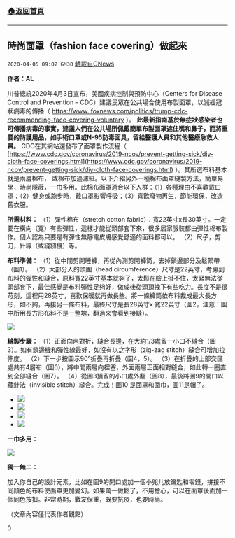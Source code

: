 ###  [:house:返回首頁](https://github.com/ourhimalayas/txt)
---

## 時尚面罩（fashion face covering）做起來
`2020-04-05 09:02 GM30` [轉載自GNews](https://gnews.org/zh-hant/162840/)

**作者：AL**

川普總統2020年4月3日宣布，美國疾病控制與預防中心（Centers for Disease Control and Prevention – CDC）建議民眾在公共場合使用布製面罩，以減緩冠狀病毒的傳播（ [https://www. foxnews.com/politics/trump-cdc-recommending-face-covering-voluntary](https://www.foxnews.com/politics/trump-cdc-recommending-face-covering-voluntary) ）。 **此最新指南基於無症狀感染者也可傳播病毒的事實，建議人們在公共場所佩戴簡單布製面罩遮住嘴和鼻子，而將重要的防護用品，如手術口罩或N-95防毒面具，留給醫護人員和其他醫療急救人員。** CDC在其網站還發布了面罩製作流程（ [https://www.cdc.gov/coronavirus/2019-ncov/prevent-getting-sick/diy-cloth-face-coverings.html](https://www.cdc.gov/coronavirus/2019-ncov/prevent-getting-sick/diy-cloth-face-coverings.html) ）。其所選布料基本就是兩層棉布， 或棉布加過濾紙。以下介紹另外一種棉布面罩縫製方法，簡單易學，時尚隱蔽，一巾多用。此棉布面罩適合以下人群：（1）各種理由不喜歡戴口罩；（2）健身或跑步時，戴口罩影響呼吸；（3）喜歡廢物再生，節能環保，改造舊衣服。

**所需材料：** （1）彈性棉布（stretch cotton fabric）：寬22英寸x長30英寸。一定要在橫向（寬）有些彈性，這樣才能從頭部套下來，很多居家服裝都由彈性棉布製作。個人認為只要是有彈性無靜電皮膚感覺舒適的面料都可以。 （2）尺子，剪刀，針線（或縫紉機）等。

**布料準備：** （1）從中間剪開睡褲，再從內測剪開褲筒，去掉鎖邊部分及鬆緊帶（圖1）。 （2）大部分人的頭圍（head circumference）尺寸是22英寸，考慮到布料的彈性和縫合，原料寬22英寸基本就夠了，太鬆在臉上掛不住，太緊無法從頭部套下，最佳感覺是布料彈性足夠好，做成後從頭頂拽下有些吃力。長度不是很苛刻，這裡用28英寸，喜歡保暖就再做長些。將一條褲筒依布料裁成最大長方形，如不夠，再接另一條布料，最終尺寸是長28英寸x 寬22英寸（圖2，注意：圖中所用長方形布料不是一整塊，翻過來會看到接縫）。

![](https://s3-ap-northeast-1.amazonaws.com/news.guo.offload.media/wp-content/uploads/2020/04/05085010/1-19-scaled.png)

**縫製步驟：** （1）正面向內對折，縫合長邊，在大約1/3處留一小口不縫合（圖3）。如有鎖邊機和彈性線最好，如沒有以之字形（zig-zag stitch）縫合可增加拉伸度。 （2）下一步按圖示90°折疊再折疊（圖4，5）。 （3）在折疊的上部交匯處共有4層布（圖6），將中間兩層向裡塞，外面兩層正面相對縫合，如此轉一圈直到全部縫合（圖7）。 （4）從圖3預留的小口處外翻（圖8），最後將圖9的開口以藏針法（invisible stitch）縫合。完成！圖10 是面罩和圍巾，圖11是帽子。

- ![](https://s3-ap-northeast-1.amazonaws.com/news.guo.offload.media/wp-content/uploads/2020/04/05085116/2-6-scaled.png)
- ![](https://s3-ap-northeast-1.amazonaws.com/news.guo.offload.media/wp-content/uploads/2020/04/05085322/3-6-scaled.png)
- ![](https://s3-ap-northeast-1.amazonaws.com/news.guo.offload.media/wp-content/uploads/2020/04/05085441/4-2-scaled.png)
- ![](https://s3-ap-northeast-1.amazonaws.com/news.guo.offload.media/wp-content/uploads/2020/04/05085648/5-5-scaled.png)


**一巾多用：**

![](https://s3-ap-northeast-1.amazonaws.com/news.guo.offload.media/wp-content/uploads/2020/04/05085545/6.png)

**獨一無二：**

加入你自己的設計元素，比如在圖9的開口處加一個小兜儿放鑰匙和零錢，拼接不同顏色的布料使面罩更加變幻。如果萬一做鬆了，不用擔心，可以在面罩後面加一個同色按扣。非常時期，戰友保重，既要抗疫，也要時尚。

（文章內容僅代表作者觀點）

0
